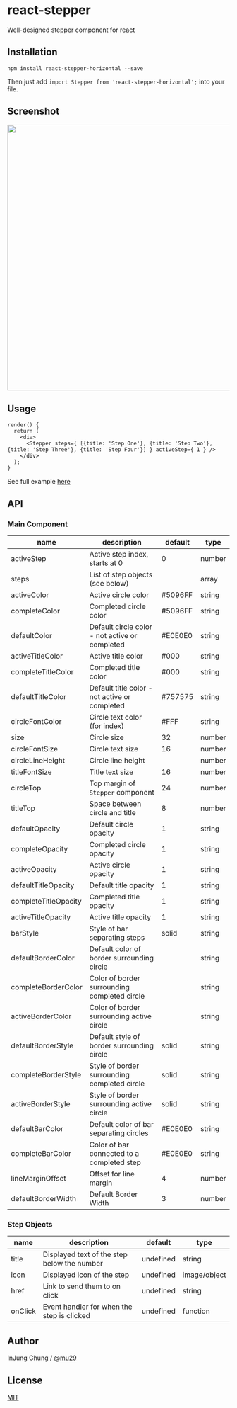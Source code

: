 # react-stepper
Well-designed stepper component for react

## Installation
```
npm install react-stepper-horizontal --save
```
Then just add `import Stepper from 'react-stepper-horizontal';` into your file.

## Screenshot
<img src="https://raw.githubusercontent.com/mu29/react-stepper/master/example/example.png" width="600" />

## Usage
```
render() {
  return (
    <div>
      <Stepper steps={ [{title: 'Step One'}, {title: 'Step Two'}, {title: 'Step Three'}, {title: 'Step Four'}] } activeStep={ 1 } />
    </div>
  );
}
```
See full example [here](https://github.com/mu29/react-stepper/blob/master/example/example.js)

## API

### Main Component

| name     | description    | default    | type     |
|----------|----------------|--------------|--------|
|activeStep|Active step index, starts at 0|0|number|
|steps|List of step objects (see below)||array|
|activeColor|Active circle color|#5096FF|string|
|completeColor|Completed circle color|#5096FF|string|
|defaultColor|Default circle color - not active or completed|#E0E0E0|string|
|activeTitleColor|Active title color|#000|string|
|completeTitleColor|Completed title color|#000|string|
|defaultTitleColor|Default title color - not active or completed|#757575|string|
|circleFontColor|Circle text color (for index)|#FFF|string|
|size|Circle size|32|number|
|circleFontSize|Circle text size|16|number|
|circleLineHeight|Circle line height||number|
|titleFontSize|Title text size|16|number|
|circleTop|Top margin of `Stepper` component|24|number|
|titleTop|Space between circle and title|8|number|
|defaultOpacity|Default circle opacity|1|string|
|completeOpacity|Completed circle opacity|1|string|
|activeOpacity|Active circle opacity|1|string|
|defaultTitleOpacity|Default title opacity|1|string|
|completeTitleOpacity|Completed title opacity|1|string|
|activeTitleOpacity|Active title opacity|1|string|
|barStyle|Style of bar separating steps|solid|string|
|defaultBorderColor|Default color of border surrounding circle||string|
|completeBorderColor|Color of border surrounding completed circle||string|
|activeBorderColor|Color of border surrounding active circle||string|
|defaultBorderStyle|Default style of border surrounding circle|solid|string|
|completeBorderStyle|Style of border surrounding completed circle|solid|string|
|activeBorderStyle|Style of border surrounding active circle|solid|string|
|defaultBarColor|Default color of bar separating circles|#E0E0E0|string|
|completeBarColor|Color of bar connected to a completed step|#E0E0E0|string|
|lineMarginOffset|Offset for line margin|4|number|
|defaultBorderWidth|Default Border Width|3|number|

### Step Objects
| name     | description    | default    | type   |
|----------|----------------|------------|--------|
|title|Displayed text of the step below the number|undefined|string|
|icon|Displayed icon of the step|undefined|image/object|
|href|Link to send them to on click|undefined|string|
|onClick|Event handler for when the step is clicked|undefined|function|


## Author

InJung Chung / [@mu29](http://mu29.github.io/)

## License

[MIT](./LICENSE)
